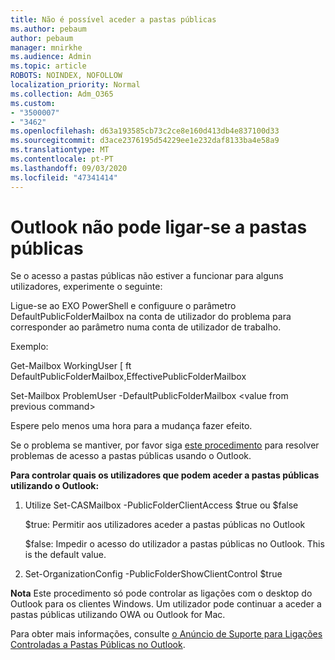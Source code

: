 ```yaml
---
title: Não é possível aceder a pastas públicas
ms.author: pebaum
author: pebaum
manager: mnirkhe
ms.audience: Admin
ms.topic: article
ROBOTS: NOINDEX, NOFOLLOW
localization_priority: Normal
ms.collection: Adm_O365
ms.custom:
- "3500007"
- "3462"
ms.openlocfilehash: d63a193585cb73c2ce8e160d413db4e837100d33
ms.sourcegitcommit: d3ace2376195d54229ee1e232daf8133ba4e58a9
ms.translationtype: MT
ms.contentlocale: pt-PT
ms.lasthandoff: 09/03/2020
ms.locfileid: "47341414"
---
```

# <a name="outlook-cannot-connect-to-public-folders"></a>Outlook não pode ligar-se a pastas públicas

Se o acesso a pastas públicas não estiver a funcionar para alguns utilizadores, experimente o seguinte:

Ligue-se ao EXO PowerShell e configuure o parâmetro DefaultPublicFolderMailbox na conta de utilizador do problema para corresponder ao parâmetro numa conta de utilizador de trabalho.

Exemplo:

Get-Mailbox WorkingUser [ ft DefaultPublicFolderMailbox,EffectivePublicFolderMailbox

Set-Mailbox ProblemUser -DefaultPublicFolderMailbox \<value from previous command>

Espere pelo menos uma hora para a mudança fazer efeito.

Se o problema se mantiver, por favor siga [este procedimento](https://aka.ms/pfcte) para resolver problemas de acesso a pastas públicas usando o Outlook.
 
**Para controlar quais os utilizadores que podem aceder a pastas públicas utilizando o Outlook:**

1.  Utilize Set-CASMailbox <mailboxname> -PublicFolderClientAccess $true ou $false  
      
    $true: Permitir aos utilizadores aceder a pastas públicas no Outlook  
      
    $false: Impedir o acesso do utilizador a pastas públicas no Outlook. This is the default value.  
        
2.  Set-OrganizationConfig -PublicFolderShowClientControl $true   
      
**Nota** Este procedimento só pode controlar as ligações com o desktop do Outlook para os clientes Windows. Um utilizador pode continuar a aceder a pastas públicas utilizando OWA ou Outlook for Mac.
 
Para obter mais informações, consulte [o Anúncio de Suporte para Ligações Controladas a Pastas Públicas no Outlook](https://aka.ms/controlpf).